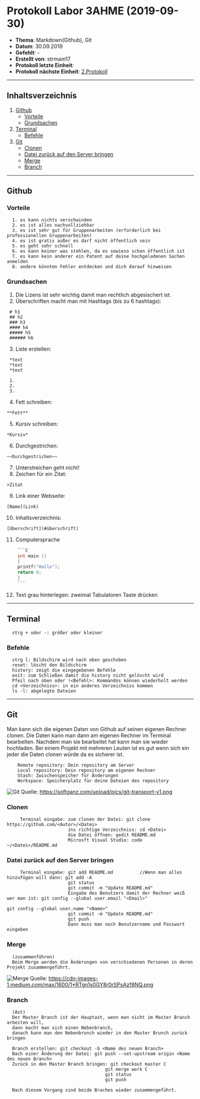 # Protokoll Labor 3AHME (2019-09-30)
* **Thema**: Markdown(Github), Git
* **Datum**: 30.09.2019
* **Gefehlt**:   -
* **Erstellt von**: strmam17
* **Protokoll letzte Einheit**:
* **Protokoll nächste Einheit**: [2.Protokoll](https://github.com/HTLMechatronics/m17-3ahme-la1-sx/blob/strmam17/strmam17/protokolle/protokoll-2_strmam17_2019-10-14.md)
----------------------------------------------------------------------------------------------------------------------------------------
## Inhaltsverzeichnis
   1. [Github](#github)
         * [Vorteile](#vorteile) 
         * [Grundsachen](#grundsachen)    
   2. [Terminal](#terminal)
         * [Befehle](#befehle)      
   3. [Git](#git)
         * [Clonen](#clonen)
         * [Datei zurück auf den Server bringen](#datei-zurück-auf-den-server-bringen)
         * [Merge](#merge)
         * [Branch](#branch)
            
----------------------------------------------------------------------------------------------------------------------------------------
## Github
  ### Vorteile
      1. es kann nichts verschwinden
      2. es ist alles nachvollziehbar
      3. es ist sehr gut für Gruppenarbeiten (erforderlich bei professionellen Gruppenarbeiten)
      4. es ist gratis außer es darf nicht öffentlich sein
      5. es geht sehr schnell
      6. es kann keiner was stehlen, da es sowieso schon öffentlich ist
      7. es kann kein anderer ein Patent auf deine hochgeladenen Sachen anmelden 
      8. andere könnten Fehler entdecken und dich darauf hinweisen
            
  ### Grundsachen
   1. Die Lizens ist sehr wichtig damit man rechtlich abgesischert ist.
   2. Überschriften macht man mit Hashtags (bis zu 6 hashtags): 
   
     # h1
     ## h2
     ### h3
     #### h4
     ##### h5
     ###### h6
   
   3. Liste erstellen: 
                  
     *text
     *text
     *text
   
     1.
     2.
     3.
       
   4. Fett schreiben: 
       
    **Fett**
   5. Kursiv schreiben: 
      
    *Kursiv*
   6. Durchgestrichen: 
   
    ~~Durchgestrichen~~
   7. Unterstreichen geht nicht!
   8. Zeichen für ein Zitat: 
   
    >Zitat
   9. Link einer Webseite: 
   
    [Name](Link)
  10. Inhaltsverzeichnis: 
  
    [Überschrift](#überschrift)
  11. Computersprache

```c
    ```C
    int main () 
    {
    printf("Hallo");
    return 0;
    }
    ```
 ```
  12. Text grau hinterlegen: zweimal Tabulatoren Taste drücken
----------------------------------------------------------------------------------------------------------------------------------  
  ## Terminal
      strg + oder -: größer oder kleiner
  ### Befehle
      strg l: Bildschirm wird nach oben geschoben
      reset: löscht den Bildschirm
      history: zeigt die eingegebenen Befehle
      exit: zum Schließen damit die history nicht gelöscht wird
      Pfeil nach oben oder !<Befehl>: Kommandos können wiederholt werden
      cd <Verzeichniss>: in ein anderes Verzeichniss kommen
      ls -l: abgelegte Dateien
 ---------------------------------------------------------------------------------------------------------------------------------     
  ## Git
   Man kann sich die eigenen Daten von Github auf seinen eigenen Rechner clonen.
   Die Daten kann man dann am eigenen Rechner im Terminal bearbeiten.
   Nachdem man sie bearbeitet hat kann man sie wieder hochladen.
   Bei einem Projekt mit mehreren Leuten ist es gut wenn sich ein jeder die Daten clonen würde da es sicherer ist.
                     
        Remote repository: Dein repository am Server
        Local repository: Dein repository am eigenen Rechner
        Stash: Zwischenspeicher für Änderungen
        Workspace: Speicherplatz für deine Dateien des repository
   ![Git](https://softganz.com/upload/pics/git-transport-v1.png)
   Quelle: https://softganz.com/upload/pics/git-transport-v1.png
   
  ### Clonen
      
         Terminal eingabe: zum clonen der Datei: git clone https://github.com/<Autor>/<Datei>
                           ins richtige Verzeichniss: cd <Datei>
                           die Datei öffnen: gedit README.md
                           Microsft Visual Studio: code ~/<Datei>/README.md
                           
  ### Datei zurück auf den Server bringen
  
         Terminal eingabe: git add README.md          //Wenn man alles hinzufügen will dann: git add -A
                           git status
                           git commit -m "Update README.md"
                           Eingabe des Benutzers damit der Rechner weiß wer man ist: git config --global user.email "<Email>"
                                                                                     git config --global user.name "<Name>"
                           git commit -m "Update README.md"
                           git push
                           Dann muss man noch Benutzername und Passwort eingeben
                           
  ### Merge
      (zusammenführen)
      Beim Merge werden die Änderungen von verschiedenen Personen in deren Projekt zusammengeführt.
   ![Merge](https://cdn-images-1.medium.com/max/1600/1*RTgn1s0GY8r0rSPsAzf8NQ.png)
   Quelle: https://cdn-images-1.medium.com/max/1600/1*RTgn1s0GY8r0rSPsAzf8NQ.png
      
  ### Branch
      (Ast)
      Der Master Branch ist der Hauptast, wenn man nicht im Master Branch arbeiten will, 
      dann macht man sich einen Nebenbranch, 
      danach kann man den Nebenbrunch wieder in den Master Brunch zurück bringen
      
      Branch erstellen: git checkout -b <Name des neuen Branch>
      Nach einer Änderung der Datei: git push --set-upstream origin <Name des neuen Branch>
      Zurück in den Master Branch bringen: git checkout master C
                                         git merge work C
                                         git status
                                         git push
      
      Nach diesem Vorgang sind beide Braches wieder zusammengeführt.
                           
